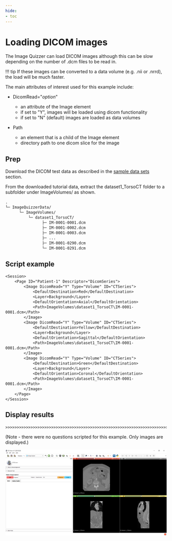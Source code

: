 ```yaml
---
hide:
- toc
---
```

<!-- let javascript handle toc on left sidebar -->
# Loading DICOM images

The Image Quizzer can load DICOM images although this can be slow depending on the number of .dcm files to be read in.

!!! tip
    If these images can be converted to a data volume (e.g. .nii or .nrrd), the load will be much faster.


The main attributes of interest used for this example include:

- DicomRead="*option*"
    - an attribute of the Image element
	- if set to "Y", images will be loaded using dicom functionality
	- if set to "N" (default) images are loaded as data volumes
	
- Path
    - an element that is a child of the Image element
    - directory path to one dicom slice for the image
	


## Prep

Download the DICOM test data as described in the [sample data sets](index.md#sample-data) section.



From the downloaded tutorial data, extract the dataset1_TorsoCT folder to a subfolder under ImageVolumes/ as shown.

```
.
└─ ImageQuizzerData/
      └─ ImageVolumes/
          └─ dataset1_TorsoCT/
                ├─ IM-0001-0001.dcm
                ├─ IM-0001-0002.dcm
                ├─ IM-0001-0003.dcm
				├─ ...
                ├─ IM-0001-0290.dcm
                └─ IM-0001-0291.dcm
```

## Script example

```
<Session>
	<Page ID="Patient-1" Descriptor="DicomSeries">
		<Image DicomRead="Y" Type="Volume" ID="CTSeries">
			<DefaultDestination>Red</DefaultDestination>
			<Layer>Background</Layer>
			<DefaultOrientation>Axial</DefaultOrientation>
			<Path>ImageVolumes\dataset1_TorsoCT\IM-0001-0001.dcm</Path>
		</Image>
		<Image DicomRead="Y" Type="Volume" ID="CTSeries">
			<DefaultDestination>Yellow</DefaultDestination>
			<Layer>Background</Layer>
			<DefaultOrientation>Sagittal</DefaultOrientation>
			<Path>ImageVolumes\dataset1_TorsoCT\IM-0001-0001.dcm</Path>
		</Image>
		<Image DicomRead="Y" Type="Volume" ID="CTSeries">
			<DefaultDestination>Green</DefaultDestination>
			<Layer>Background</Layer>
			<DefaultOrientation>Coronal</DefaultOrientation>
			<Path>ImageVolumes\dataset1_TorsoCT\IM-0001-0001.dcm</Path>
		</Image>
	</Page>
</Session>
```

## Display results

```
>>>>>>>>>>>>>>>>>>>>>>>>>>>>>>>>>>>>>>>>>>>>>>>>>>>>>>>>>>>>>>>>>>>>>>>
```
(Note - there were no questions scripted for this example. Only images are displayed.)

![Loading dicom data](assets/Example_DicomLoad.png)

